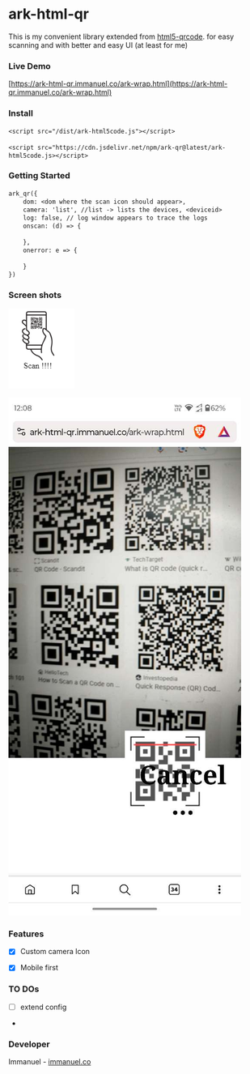 # ark-html-qr
This is my convenient library extended from [html5-qrcode](https://github.com/mebjas/html5-qrcode). for easy scanning and with better and easy UI (at least for me)
### Live Demo
[https://ark-html-qr.immanuel.co/ark-wrap.html](https://ark-html-qr.immanuel.co/ark-wrap.html)
### Install
    <script src="/dist/ark-html5code.js"></script>

    <script src="https://cdn.jsdelivr.net/npm/ark-qr@latest/ark-html5code.js></script>
### Getting Started

    ark_qr({
	    dom: <dom where the scan icon should appear>,
	    camera: 'list', //list -> lists the devices, <deviceid>
	    log: false, // log window appears to trace the logs
	    onscan: (d) => {

        },
        onerror: e => {

        }
    }) 

### Screen shots
![Scanner Image](/img_1.PNG "Scanner Image with in dom")

![Scanning Image](/mob_ss.png "Ongoping scanner image")

### Features
- [x] Custom camera Icon
- [x] Mobile first


### TO DOs
- [ ]  extend config
- 
### Developer
Immanuel - [immanuel.co](immanuel.co)